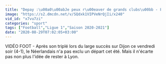 ```yaml
---
title: "Depay :\u00a0\u00abJe peux r\u00eaver de grands clubs\u00bb - Foot - L1 - OL"
image: "https://s2.dmcdn.net/v/SQdxk1VIPVeNrQjIi/x240"
vid_id: "x7vu7zi"
categories: "sport"
tags: ["Football","Ligue 1","Saison 2020-2021"]
date: "2020-08-29T07:02:05+03:00"
---
```

VIDÉO FOOT - Après son triplé lors du large succès sur Dijon ce vendredi soir (4-1), le Néerlandais n'a pas exclu un départ cet été. Mais il n'écarte pas non plus l'idée de rester à Lyon.
